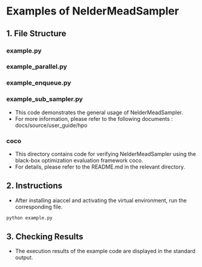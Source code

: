 # Examples of NelderMeadSampler

## 1. File Structure

### example.py
### example_parallel.py
### example_enqueue.py
### example_sub_sampler.py

- This code demonstrates the general usage of NelderMeadSampler.
- For more information, please refer to the following documents : docs/source/user_guide/hpo

### coco

- This directory contains code for verifying NelderMeadSampler using the black-box optimization evaluation framework coco.
- For details, please refer to the README.md in the relevant directory.

## 2. Instructions

- After installing aiaccel and activating the virtual environment, run the corresponding file.

```bash
python example.py
```

## 3. Checking Results

- The execution results of the example code are displayed in the standard output.
